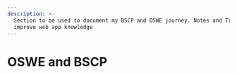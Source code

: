 ```yaml
---
description: >-
  Section to be used to document my BSCP and OSWE journey. Notes and Tricks to
  improve web app knowledge
---
```


# OSWE and BSCP

